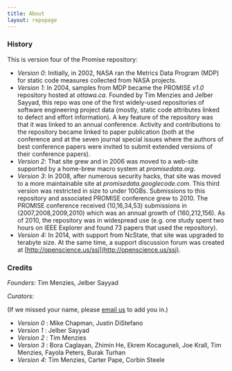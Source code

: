 ```yaml
---
title: About
layout: repopage
---
```



### History

This is version four of the Promise repository:

+ _Version 0_: Initially, in 2002, NASA ran the Metrics Data Program (MDP)
  for static code measures collected from NASA projects.
+ _Version 1_: In 2004, samples from MDP became the PROMISE _v1.0_ repository hosted
  at _ottawa.ca_.
Founded by Tim Menzies and Jelber Sayyad, this repo was one of the first widely-used repositories of software engineering project data (mostly, static code attributes linked to defect and effort information). A key feature of the repository was that it was linked to an annual conference. Activity and contributions to the repository became linked to paper publication (both at the conference and at the seven journal special issues where the authors of best conference papers were invited to submit extended versions of their conference papers).
+ _Version 2_: That site grew and in 2006 was moved to a web-site supported
  by a home-brew
  macro system at _promisedata.org_.
+ _Version 3_: In 2008, after numerous security hacks,
   that site was moved to a more maintainable site at
  _promisedata.googlecode.com_. This third version was
  restricted in size to under 10GBs.
  Submissions to this repository and associated PROMISE conference grew to 2010. The PROMISE
  conference received (10,16,34,53) submissions in (2007,2008,2009,2010) which was an annual growth of (160,212,156). As of 2010, the repository was in widespread use (e.g. one study spent two hours on IEEE Explorer and found 73 papers that used the repository). 
+ _Version 4:_ In 2014, with support from NcState,
  that site was upgraded to  terabyte size.  At
  the same time, a support discussion forum was created at
  [http://openscience.us/ssj](http://openscience.us/ssj).


### Credits

_Founders_: Tim Menzies, Jelber Sayyad

_Curators_: 

(If we missed your name, please [email us](mailto:opensciences.content@gmail.com) to add you in.)

+ _Version 0_ : Mike Chapman, Justin DiStefano
+ _Version 1_ : Jelber Sayyad
+ _Version 2_ : Tim Menzies
+ _Version 3_ : Bora Caglayan, Zhimin He, Ekrem Kocaguneli, Joe Krall, Tim Menzies, Fayola Peters, Burak Turhan
+ _Version 4_: Tim Menzies, Carter Pape, Corbin Steele
